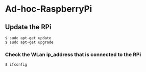 # Ad-hoc-RaspberryPi

## Update the RPi
```shell
$ sudo apt-get update
$ sudo apt-get upgrade
```

### Check the WLan ip_address that is connected to the RPi

```shell
$ ifconfig
```

